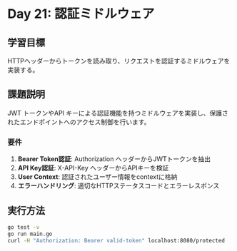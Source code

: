 # Day 21: 認証ミドルウェア

## 学習目標
HTTPヘッダーからトークンを読み取り、リクエストを認証するミドルウェアを実装する。

## 課題説明
JWT トークンやAPI キーによる認証機能を持つミドルウェアを実装し、保護されたエンドポイントへのアクセス制御を行います。

### 要件
1. **Bearer Token認証**: Authorization ヘッダーからJWTトークンを抽出
2. **API Key認証**: X-API-Key ヘッダーからAPIキーを検証
3. **User Context**: 認証されたユーザー情報をcontextに格納
4. **エラーハンドリング**: 適切なHTTPステータスコードとエラーレスポンス

## 実行方法
```bash
go test -v
go run main.go
curl -H "Authorization: Bearer valid-token" localhost:8080/protected
```